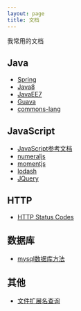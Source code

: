 ```yaml
---
layout: page
title: 文档
---
```


我常用的文档

Java
----

- [Spring](/spring-doc.html)
- [Java8](https://docs.oracle.com/javase/8/docs/api/)
- [JavaEE7](https://docs.oracle.com/javaee/7/api/)
- [Guava](https://google.github.io/guava/releases/20.0/api/docs/)
- [commons-lang](https://commons.apache.org/proper/commons-lang/javadocs/api-release/index.html)


JavaScript
----------
- [JavaScript参考文档](https://developer.mozilla.org/zh-CN/docs/Web/JavaScript/Reference)
- [numeraljs](http://numeraljs.com/)
- [momentjs](http://momentjs.com/)
- [lodash](https://lodash.com)
- [JQuery](http://www.jquery123.com/)

HTTP
----
- [HTTP Status Codes](http://www.restapitutorial.com/httpstatuscodes.html)

数据库
----
- [mysql数据库方法](https://dev.mysql.com/doc/refman/5.7/en/func-op-summary-ref.html)

其他
---
- [文件扩展名查询](http://filext.com/)